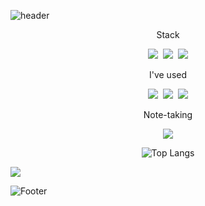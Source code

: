 ![header](https://capsule-render.vercel.app/api?type=waving&color=timeAuto&height=150&section=header&text=Hi!%20I'm%20Jiseong&fontSize=45)
<div align="center">
  
<!-- [![Typing SVG](https://readme-typing-svg.demolab.com?font=Fira+Code&pause=1000&width=435&lines=%EC%95%88%EB%85%95%ED%95%98%EC%84%B8%EC%9A%94)](https://git.io/typing-svg) -->

<p>Stack</p>
<img src="https://img.shields.io/badge/JAVA-007396?style=for-the-badge&logo=java&logoColor=white">&nbsp
<img src="https://img.shields.io/badge/MySQL-4479A1?style=for-the-badge&logo=MySQL&logoColor=white">&nbsp
<img src="https://img.shields.io/badge/springboot-6DB33F?style=for-the-badge&logo=SpringBoot&logoColor=white">

<p>I've used</p>
<img src="https://img.shields.io/badge/Oracle-F80000?style=for-the-badge&logo=Oracle&logoColor=white">&nbsp
<img src="https://img.shields.io/badge/kotlin-7F52FF?style=for-the-badge&logo=kotlin&logoColor=white">&nbsp
<img src="https://img.shields.io/badge/php-777BB4?style=for-the-badge&logo=php&logoColor=white">

<p>Note-taking</p>
<img src="https://img.shields.io/badge/Obsidian-7C3AED?style=for-the-badge&logo=Obsidian&logoColor=white">




![Top Langs](https://github-readme-stats.vercel.app/api/top-langs/?username=seer-lee)
</div>
<a href="https://hits.seeyoufarm.com"><img src="https://hits.seeyoufarm.com/api/count/incr/badge.svg?url=https%3A%2F%2Fgithub.com%2Fseer-lee&count_bg=%2379C83D&title_bg=%23555555&icon=&icon_color=%23E7E7E7&title=hits&edge_flat=false"/></a>

![Footer](https://capsule-render.vercel.app/api?type=Waving&&color=timeAuto&height=150&section=footer)
